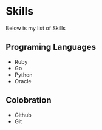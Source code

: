 # Skills
Below is my list of Skills

## Programing Languages
- Ruby
- Go
- Python
- Oracle

## Colobration
- Github
- Git
